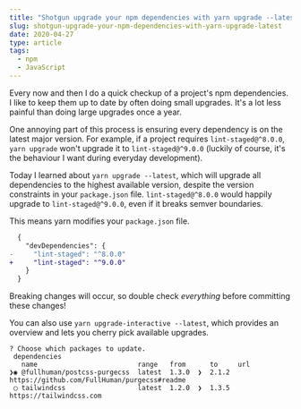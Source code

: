 ```yaml
---
title: "Shotgun upgrade your npm dependencies with yarn upgrade --latest"
slug: shotgun-upgrade-your-npm-dependencies-with-yarn-upgrade-latest
date: 2020-04-27
type: article
tags:
  - npm
  - JavaScript
---
```


Every now and then I do a quick checkup of a project's npm dependencies. I like to keep them up to date by often doing small upgrades. It's a lot less painful than doing large upgrades once a year.

One annoying part of this process is ensuring every dependency is on the latest major version. For example, if a project requires `lint-staged@^8.0.0`, `yarn upgrade` won't upgrade it to `lint-staged@^9.0.0` (luckily of course, it's the behaviour I want during everyday development).

Today I learned about `yarn upgrade --latest`, which will upgrade all dependencies to the highest available version, despite the version constraints in your `package.json` file. `lint-staged@^8.0.0` would happily upgrade to `lint-staged@^9.0.0`, even if it breaks semver boundaries.

<!--more-->

This means yarn modifies your `package.json` file.

```diff
  {
    "devDependencies": {
-     "lint-staged": "^8.0.0"
+     "lint-staged": "^9.0.0"
    }
  }
```

Breaking changes will occur, so double check _everything_ before committing these changes!

You can also use `yarn upgrade-interactive --latest`, which provides an overview and lets you cherry pick available upgrades.

```text
? Choose which packages to update.
 dependencies
   name                         range   from      to     url
❯◉ @fullhuman/postcss-purgecss  latest  1.3.0  ❯  2.1.2  https://github.com/FullHuman/purgecss#readme
 ◯ tailwindcss                  latest  1.2.0  ❯  1.3.5  https://tailwindcss.com
 ```
